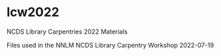 # lcw2022
NCDS Library Carpentries 2022 Materials

Files used in the NNLM NCDS Library Carpentry Workshop 2022-07-19
